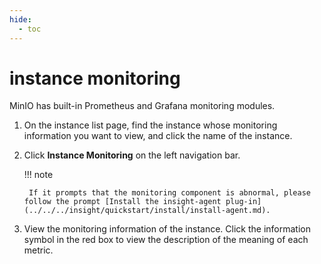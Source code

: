 ```yaml
---
hide:
  - toc
---
```


# instance monitoring

MinIO has built-in Prometheus and Grafana monitoring modules.

1. On the instance list page, find the instance whose monitoring information you want to view, and click the name of the instance.

    <!--screenshot-->

2. Click __Instance Monitoring__ on the left navigation bar.

    <!--screenshot-->

    !!! note

        If it prompts that the monitoring component is abnormal, please follow the prompt [Install the insight-agent plug-in](../../../insight/quickstart/install/install-agent.md).

3. View the monitoring information of the instance. Click the information symbol in the red box to view the description of the meaning of each metric.

    <!--screenshot-->